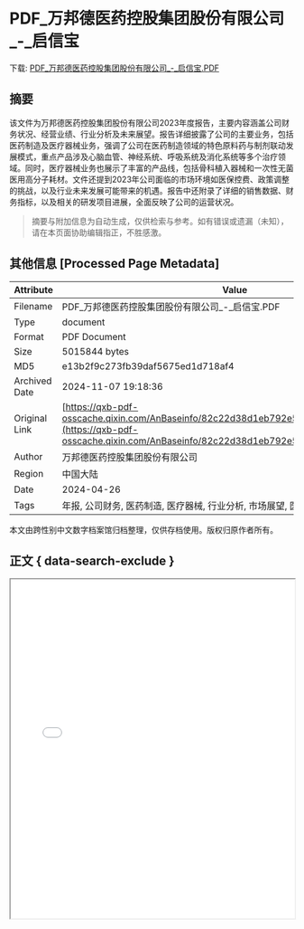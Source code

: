 # PDF_万邦德医药控股集团股份有限公司_-_启信宝

<!-- tcd_download_link -->
下载: <a href="../PDF_万邦德医药控股集团股份有限公司_-_启信宝.PDF" download>PDF_万邦德医药控股集团股份有限公司_-_启信宝.PDF</a>
<!-- tcd_download_link_end -->

## 摘要

<!-- tcd_abstract -->
该文件为万邦德医药控股集团股份有限公司2023年度报告，主要内容涵盖公司财务状况、经营业绩、行业分析及未来展望。报告详细披露了公司的主要业务，包括医药制造及医疗器械业务，强调了公司在医药制造领域的特色原料药与制剂联动发展模式，重点产品涉及心脑血管、神经系统、呼吸系统及消化系统等多个治疗领域。同时，医疗器械业务也展示了丰富的产品线，包括骨科植入器械和一次性无菌医用高分子耗材。文件还提到2023年公司面临的市场环境如医保控费、政策调整的挑战，以及行业未来发展可能带来的机遇。报告中还附录了详细的销售数据、财务指标，以及相关的研发项目进展，全面反映了公司的运营状况。

<!-- tcd_abstract_end -->

> 摘要与附加信息为自动生成，仅供检索与参考。如有错误或遗漏（未知），请在本页面协助编辑指正，不胜感激。

## 其他信息 [Processed Page Metadata]

| Attribute       | Value                                  |
|-----------------|----------------------------------------|
| Filename        | PDF_万邦德医药控股集团股份有限公司_-_启信宝.PDF                             |
| Type            | document                                 |
| Format          | PDF Document                               |
| Size            | 5015844 bytes                           |
| MD5             | e13b2f9c273fb39daf5675ed1d718af4                                  |
| Archived Date   | 2024-11-07 19:18:36                             |
| Original Link   | [https://qxb-pdf-osscache.qixin.com/AnBaseinfo/82c22d38d1eb792e5a3b56e656622685.PDF](https://qxb-pdf-osscache.qixin.com/AnBaseinfo/82c22d38d1eb792e5a3b56e656622685.PDF)                         |
| Author          | 万邦德医药控股集团股份有限公司                               |
| Region          | 中国大陆                               |
| Date            | 2024-04-26                                 |
| Tags            | 年报, 公司财务, 医药制造, 医疗器械, 行业分析, 市场展望, 医药政策                                 |

本文由跨性别中文数字档案馆归档整理，仅供存档使用。版权归原作者所有。


## 正文 { data-search-exclude }

<!-- tcd_main_text -->
<iframe src="../PDF_万邦德医药控股集团股份有限公司_-_启信宝.PDF" width="100%" height="600px">
    <p>无法显示PDF，请下载查看。</p>
</iframe>
<!-- tcd_main_text_end -->

